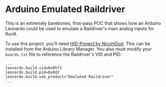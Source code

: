 # Arduino Emulated Raildriver
 
This is an extremely barebones, first-pass POC that shows how an Arduino Leonardo could be used to emulate a Raildriver's main analog inputs for Run8.

To use this project, you'll need [HID-Project by NicoHOod](https://github.com/NicoHood/HID). This can be installed from the Arduino Library Manager. You also must modify your `boards.txt` file to reference the Raildriver's VID and PID:

```
...
leonardo.build.vid=0x05f3
leonardo.build.pid=0x0d2
leonardo.build.usb_product="Emulated Raildriver"
...
```